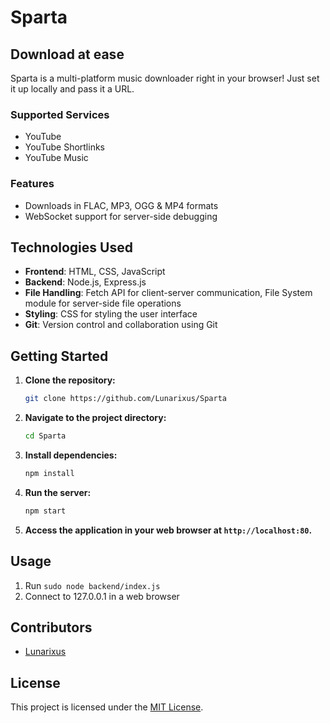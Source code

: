 # Sparta
## Download at ease

Sparta is a multi-platform music downloader right in your browser! Just set it up locally and pass it a URL.

### Supported Services

- YouTube
- YouTube Shortlinks
- YouTube Music

### Features

- Downloads in FLAC, MP3, OGG & MP4 formats
- WebSocket support for server-side debugging

## Technologies Used

- **Frontend**: HTML, CSS, JavaScript
- **Backend**: Node.js, Express.js
- **File Handling**: Fetch API for client-server communication, File System module for server-side file operations
- **Styling**: CSS for styling the user interface
- **Git**: Version control and collaboration using Git

## Getting Started

1. **Clone the repository:**

    ```bash
    git clone https://github.com/Lunarixus/Sparta
    ```

2. **Navigate to the project directory:**

    ```bash
    cd Sparta
    ```

3. **Install dependencies:**

    ```bash
    npm install
    ```

4. **Run the server:**

    ```bash
    npm start
    ```

5. **Access the application in your web browser at `http://localhost:80`.**

## Usage

1. Run `sudo node backend/index.js`
2. Connect to 127.0.0.1 in a web browser

## Contributors

- [Lunarixus](https://github.com/Lunarixus)

## License

This project is licensed under the [MIT License](LICENSE).
